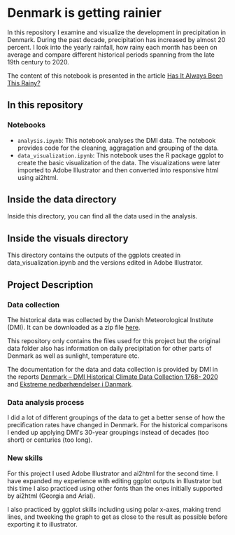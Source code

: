 # Denmark is getting rainier

In this repository I examine and visualize the development in precipitation in Denmark. During the past decade, precipitation has increased by almost 20 percent. I look into the yearly rainfall, how rainy each month has been on average and compare different historical periods spanning from the late 19th century to 2020. 

The content of this notebook is presented in the article [Has It Always Been This Rainy?](https://laurabejder.com/rain/)

## In this repository
### Notebooks
- `analysis.ipynb`: This notebook analyses the DMI data. The notebook provides code for the cleaning, aggragation and grouping of the data.
- `data_visualization.ipynb`: This notebook uses the R package ggplot to create the basic visualization of the data. The visualizations were later imported to Adobe Illustrator and then converted into responsive html using ai2html.

## Inside the data directory
Inside this directory, you can find all the data used in the analysis.

## Inside the visuals directory
This directory contains the outputs of the ggplots created in data_visualization.ipynb and the versions edited in Adobe Illustrator.

## Project Description
### Data collection

The historical data was collected by the Danish Meteorological Institute (DMI). It can be downloaded as a zip file [here](https://www.dmi.dk/fileadmin/Rapporter/2021/DMIRep21-02.zip). 

This repository only contains the files used for this project but the original data folder also has information on daily precipitation for other parts of Denmark as well as sunlight, temperature etc. 

The documentation for the data and data collection is provided by DMI in the reports [Denmark – DMI Historical
Climate Data Collection 1768-
2020](https://www.dmi.dk/fileadmin/Rapporter/2021/DMIRep21-02.pdf) and [Ekstreme nedbørhændelser i
Danmark](https://www.dmi.dk/fileadmin/Rapporter/2021/DMIRap21-06.pdf).

### Data analysis process
I did a lot of different groupings of the data to get a better sense of how the precification rates have changed in Denmark. For the historical comparisons I ended up applying DMI's 30-year groupings instead of decades (too short) or centuries (too long). 

### New skills
For this project I used Adobe Illustrator and ai2html for the second time. I have expanded my experience with editing ggplot outputs in Illustrator but this time I also practiced using other fonts than the ones initially supported by ai2html (Georgia and Arial).

I also practiced by ggplot skills including using polar x-axes, making trend lines, and tweeking the graph to get as close to the result as possible before exporting it to illustrator. 
